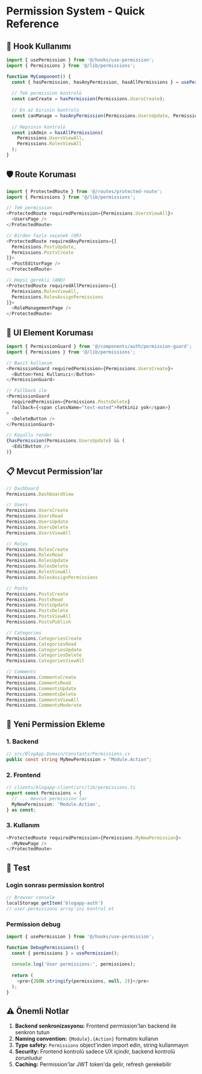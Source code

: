 # Permission System - Quick Reference

## 🎯 Hook Kullanımı

```typescript
import { usePermission } from '@/hooks/use-permission';
import { Permissions } from '@/lib/permissions';

function MyComponent() {
  const { hasPermission, hasAnyPermission, hasAllPermissions } = usePermission();
  
  // Tek permission kontrolü
  const canCreate = hasPermission(Permissions.UsersCreate);
  
  // En az birinin kontrolü
  const canManage = hasAnyPermission(Permissions.UsersUpdate, Permissions.UsersDelete);
  
  // Hepsinin kontrolü
  const isAdmin = hasAllPermissions(
    Permissions.UsersViewAll, 
    Permissions.RolesViewAll
  );
}
```

## 🛡️ Route Koruması

```typescript
import { ProtectedRoute } from '@/routes/protected-route';
import { Permissions } from '@/lib/permissions';

// Tek permission
<ProtectedRoute requiredPermission={Permissions.UsersViewAll}>
  <UsersPage />
</ProtectedRoute>

// Birden fazla seçenek (OR)
<ProtectedRoute requiredAnyPermissions={[
  Permissions.PostsUpdate, 
  Permissions.PostsCreate
]}>
  <PostEditorPage />
</ProtectedRoute>

// Hepsi gerekli (AND)
<ProtectedRoute requiredAllPermissions={[
  Permissions.RolesViewAll,
  Permissions.RolesAssignPermissions
]}>
  <RoleManagementPage />
</ProtectedRoute>
```

## 🎨 UI Element Koruması

```typescript
import { PermissionGuard } from '@/components/auth/permission-guard';
import { Permissions } from '@/lib/permissions';

// Basit kullanım
<PermissionGuard requiredPermission={Permissions.UsersCreate}>
  <Button>Yeni Kullanıcı</Button>
</PermissionGuard>

// Fallback ile
<PermissionGuard 
  requiredPermission={Permissions.PostsDelete}
  fallback={<span className="text-muted">Yetkiniz yok</span>}
>
  <DeleteButton />
</PermissionGuard>

// Koşullu render
{hasPermission(Permissions.UsersUpdate) && (
  <EditButton />
)}
```

## 📋 Mevcut Permission'lar

```typescript
// Dashboard
Permissions.DashboardView

// Users
Permissions.UsersCreate
Permissions.UsersRead
Permissions.UsersUpdate
Permissions.UsersDelete
Permissions.UsersViewAll

// Roles
Permissions.RolesCreate
Permissions.RolesRead
Permissions.RolesUpdate
Permissions.RolesDelete
Permissions.RolesViewAll
Permissions.RolesAssignPermissions

// Posts
Permissions.PostsCreate
Permissions.PostsRead
Permissions.PostsUpdate
Permissions.PostsDelete
Permissions.PostsViewAll
Permissions.PostsPublish

// Categories
Permissions.CategoriesCreate
Permissions.CategoriesRead
Permissions.CategoriesUpdate
Permissions.CategoriesDelete
Permissions.CategoriesViewAll

// Comments
Permissions.CommentsCreate
Permissions.CommentsRead
Permissions.CommentsUpdate
Permissions.CommentsDelete
Permissions.CommentsViewAll
Permissions.CommentsModerate
```

## 🔧 Yeni Permission Ekleme

### 1. Backend
```csharp
// src/BlogApp.Domain/Constants/Permissions.cs
public const string MyNewPermission = "Module.Action";
```

### 2. Frontend
```typescript
// clients/blogapp-client/src/lib/permissions.ts
export const Permissions = {
  // ... mevcut permission'lar
  MyNewPermission: 'Module.Action',
} as const;
```

### 3. Kullanım
```typescript
<ProtectedRoute requiredPermission={Permissions.MyNewPermission}>
  <MyNewPage />
</ProtectedRoute>
```

## 🧪 Test

### Login sonrası permission kontrol
```typescript
// Browser console
localStorage.getItem('blogapp-auth')
// user.permissions array'ini kontrol et
```

### Permission debug
```typescript
import { usePermission } from '@/hooks/use-permission';

function DebugPermissions() {
  const { permissions } = usePermission();
  
  console.log('User permissions:', permissions);
  
  return (
    <pre>{JSON.stringify(permissions, null, 2)}</pre>
  );
}
```

## ⚠️ Önemli Notlar

1. **Backend senkronizasyonu:** Frontend permission'ları backend ile senkron tutun
2. **Naming convention:** `{Module}.{Action}` formatını kullanın
3. **Type safety:** `Permissions` object'inden import edin, string kullanmayın
4. **Security:** Frontend kontrolü sadece UX içindir, backend kontrolü zorunludur
5. **Caching:** Permission'lar JWT token'da gelir, refresh gerekebilir
